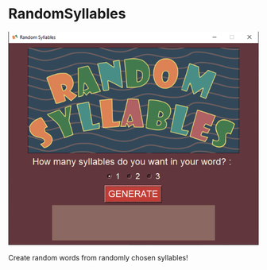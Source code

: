 # RandomSyllables
![GitHub Logo](/screenshot.png)

Create random words from randomly chosen syllables!

